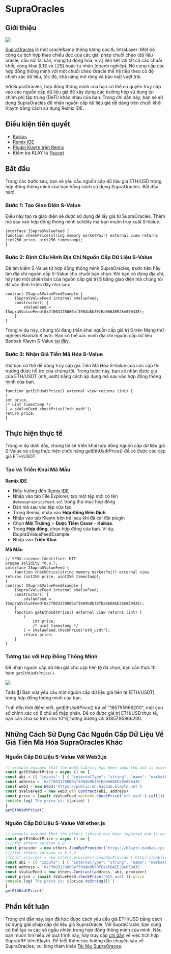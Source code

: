 # SupraOracles

## Giới thiệu

![](/img/build/tools/klaytnXsupraOracles.png)

[SupraOracles](https://supraoracles.com/) là một oracle\&amp thông lượng cao &; IntraLayer: Một bộ công cụ tích hợp theo chiều dọc của các giải pháp chuỗi chéo (dữ liệu oracle, cầu nối tài sản, mạng tự động hóa, v.v.) liên kết với tất cả các chuỗi khối, công khai (L1S và L2S) hoặc tư nhân (doanh nghiệp). Nó cung cấp các hợp đồng thông minh với một chuỗi chéo Oracle thế hệ tiếp theo có độ chính xác dữ liệu, tốc độ, khả năng mở rộng và bảo mật vượt trội.

Với SupraOracles, hợp đồng thông minh của bạn có thể có quyền truy cập vào các nguồn cấp dữ liệu giá để xây dựng các trường hợp sử dụng tài chính phi tập trung (DeFi) khác nhau của bạn. Trong chỉ dẫn này, bạn sẽ sử dụng SupraOracles để nhận nguồn cấp dữ liệu giá dễ dàng trên chuỗi khối Klaytn bằng cách sử dụng Remix IDE.

## Điều kiện tiên quyết

- [Kaikas](https://chrome.google.com/webstore/detail/kaikas/jblndlipeogpafnldhgmapagcccfchpi?hl=en)
- [Remix IDE](https://remix.ethereum.org/)
- [Plugin Klaytn trên Remix](https://klaytn.foundation/using-klaytn-plugin-on-remix/)
- Kiểm tra KLAY từ [Faucet](https://baobab.wallet.klaytn.foundation/faucet)

## Bắt đầu

Trong các bước sau, bạn sẽ yêu cầu nguồn cấp dữ liệu giá ETH/USD trong hợp đồng thông minh của bạn bằng cách sử dụng SupraOracles. Bắt đầu nào!

### Bước 1: Tạo Giao Diện S-Value

Điều này tạo ra giao diện sẽ được sử dụng để lấy giá từ SupraOracles. Thêm mã sau vào hợp đồng thông minh solidity mà bạn muốn truy xuất S-Value.

```solidity
interface ISupraSValueFeed {
function checkPrice(string memory marketPair) external view returns (int256 price, uint256 timestamp);
}
```

### Bước 2: Định Cấu Hình Địa Chỉ Nguồn Cấp Dữ Liệu S-Value

Để tìm kiếm S-Value từ hợp đồng thông minh SupraOracles, trước tiên hãy tìm địa chỉ nguồn cấp S-Value cho chuỗi bạn chọn. Khi bạn có đúng địa chỉ, hãy tạo một phiên bản của nguồn cấp giá trị S bằng giao diện mà chúng tôi đã xác định trước đây như sau:

```solidity
contract ISupraSValueFeedExample {
    ISupraSValueFeed internal sValueFeed;
    constructor() {
        sValueFeed = ISupraSValueFeed(0x7f003178060af3904b8b70fEa066AEE28e85043E);
    }
}
```

Trong ví dụ này, chúng tôi đang triển khai nguồn cấp giá trị S trên Mạng thử nghiệm Baobab Klaytn. Bạn có thể xác minh địa chỉ nguồn cấp dữ liệu Baobab Klaytn S-Value [tại đây](https://supraoracles.com/docs/get-started/networks/).

### Bước 3: Nhận Giá Tiền Mã Hóa S-Value

Giờ bạn có thể dễ dàng truy cập giá Tiền Mã Hóa S-Value của các cặp thị trường được hỗ trợ của chúng tôi. Trong bước này, bạn sẽ nhận được giá của ETH/USDT (eth_usdt) bằng cách áp dụng mã sau vào hợp đồng thông minh của bạn.

```solidity
function getEthUsdtPrice() external view returns (int) {
(
int price,
/* uint timestamp */
) = sValueFeed.checkPrice("eth_usdt");
return price;
}
```

## Thực hiện thực tế

Trong ví dụ dưới đây, chúng tôi sẽ triển khai hợp đồng nguồn cấp dữ liệu giá S-Value và cũng thực hiện chức năng getEthUsdtPrice() để có được các cặp giá ETH/USDT.

### Tạo và Triển Khai Mã Mẫu

**Remix IDE**

- Điều hướng đến [Remix IDE](https://remix.ethereum.org/)
- Nhấp vào tab File Explorer, tạo một tệp mới có tên `demosuprapricefeed.sol` trong thư mục hợp đồng
- Dán mã sau vào tệp vừa tạo
- Trong Remix, nhấp vào **Hợp Đồng Biên Dịch**.
- Nhấp vào tab Klaytn bên trái sau khi đã cài đặt plugin
- Chọn **Môi Trường** > **Được Tiêm Caver** - **Kaikas**.
- Trong **Hợp đồng**, chọn hợp đồng của bạn. Ví dụ, ISupraSValueFeedExample.
- Nhấp vào **Triển Khai**.

**Mã Mẫu**

```solidity
// SPDX-License-Identifier: MIT
pragma solidity ^0.8.7;
interface ISupraSValueFeed {
    function checkPrice(string memory marketPair) external view returns (int256 price, uint256 timestamp);
}
contract ISupraSValueFeedExample {
    ISupraSValueFeed internal sValueFeed;
    constructor() {
        sValueFeed = ISupraSValueFeed(0x7f003178060af3904b8b70fEa066AEE28e85043E);
    }
    function getEthUsdtPrice() external view returns (int) {
        (
            int price,
            /* uint timestamp */
        ) = sValueFeed.checkPrice("eth_usdt");
        return price;
    }
}
```

### Tương tác với Hợp Đồng Thông Minh

Để nhận nguồn cấp dữ liệu giá cho cặp tiền tệ đã chọn, bạn cần thực thi hàm `getEthUsdtPrice()`.

![](/img/build/tools/sPriceFeed.png)

Tada 🎉! Bạn vừa yêu cầu một nguồn cấp dữ liệu giá tiền tệ (ETH/USDT) trong hợp đồng thông minh của bạn.

Tính đến thời điểm viết, getEthUsdtPrice() trả về "185795966200", một con số chính xác có 8 chữ số thập phân. Để có được giá trị ETH/USD thực tế, bạn cần chia số trên cho 10^8, tương đương với $1857.95966200.

## Những Cách Sử Dụng Các Nguồn Cấp Dữ Liệu Về Giá Tiền Mã Hóa SupraOracles Khác

### Nguồn Cấp Dữ Liệu S-Value Với Web3.js

```javascript
// example assumes that the web3 library has been imported and is accessible within your scope
const getEthUsdtPrice = async () => {
const abi = [{ "inputs": [ { "internalType": "string", "name": "marketPair", "type": "string" } ], "name": "checkPrice", "outputs": [ { "internalType": "int256", "name": "price", "type": "int256" }, { "internalType": "uint256", "name": "timestamp", "type": "uint256" } ], "stateMutability": "view", "type": "function" } ]
const address = '0x7f003178060af3904b8b70fEa066AEE28e85043E'
const web3 = new Web3('https://public-en-baobab.klaytn.net')
const sValueFeed = new web3.eth.Contract(abi, address)
const price = (await sValueFeed.methods.checkPrice('eth_usdt').call()).price
console.log(`The price is: ${price}`)
}
getEthUsdtPrice()
```

### Nguồn Cấp Dữ Liệu S-Value Với ether.js

```javascript
// example assumes that the ethers library has been imported and is accessible within your scope
const getEthUsdtPrice = async () => {
////for ethers version 6.0
const provider = new ethers.JsonRpcProvider("https://klaytn-baobab-rpc.allthatnode.com:8551")
////for ethers version <= 5.7.2
//const provider = new ethers.providers.JsonRpcProvider('https://public-en-baobab.klaytn.net')
const abi = [{ "inputs": [ { "internalType": "string", "name": "marketPair", "type": "string" } ], "name": "checkPrice", "outputs": [ { "internalType": "int256", "name": "price", "type": "int256" }, { "internalType": "uint256", "name": "timestamp", "type": "uint256" } ], "stateMutability": "view", "type": "function" } ]
const address = '0x7f003178060af3904b8b70fEa066AEE28e85043E'
const sValueFeed = new ethers.Contract(address, abi, provider)
const price = (await sValueFeed.checkPrice('eth_usdt')).price
console.log(`The price is: ${price.toString()}`)
}
getEthUsdtPrice()
```

## Phần kết luận

Trong chỉ dẫn này, bạn đã học được cách yêu cầu giá ETH/USD bằng cách sử dụng giải pháp cấp dữ liệu giá SupraOracle. Với SupraOracle, bạn cũng có thể tạo ra các số ngẫu nhiên trong hợp đồng thông minh của mình. Nếu bạn muốn tìm hiểu về quá trình này, hãy truy cập [chỉ dẫn](https://metaverse-knowledge-kit.klaytn.foundation/docs/decentralized-oracle/oracle-providers/supraOracles-tutorial) về việc tích hợp SupraVRF trên Klaytn. Để biết thêm các hướng dẫn chuyên sâu về SupraOracles, vui lòng tham khảo [Tài liệu SupraOraces](https://supraoracles.com/docs/development-guides).
